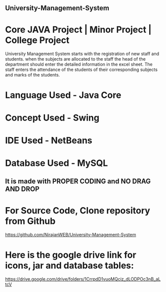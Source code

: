## University-Management-System
# Core JAVA Project | Minor Project | College Project

University Management System  starts with the registration of new staff and students. when the subjects are allocated to the staff the head of the department should enter the detailed information in the excel sheet. The staff enters the attendance of the students of their corresponding subjects and marks of the students. 



# Language Used -  Java Core 
# Concept Used - Swing
# IDE Used - NetBeans
# Database Used - MySQL

It is made with PROPER CODING and NO DRAG AND DROP
---------------------------------------------------------------------------------------------------------- 
# For Source Code, Clone repository from Github
https://github.com/NirajanWEB/University-Management-System

# Here is the google drive link for icons, jar and database tables:
https://drive.google.com/drive/folders/1CrrpdD1vuoMQciz_dLODPOc3nB_aLtcV
